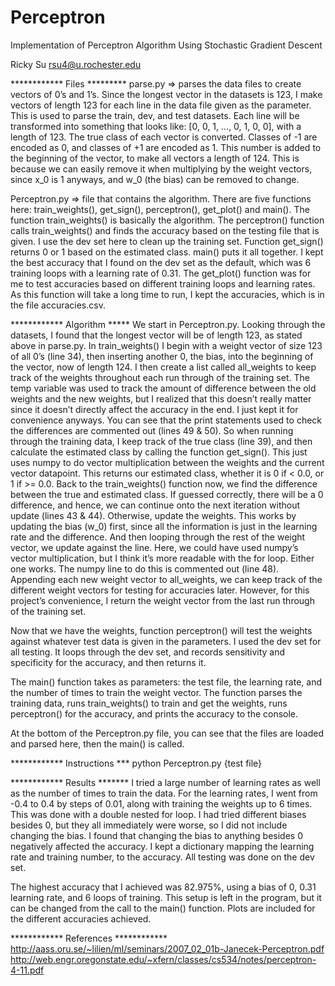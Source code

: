# Perceptron
Implementation of Perceptron Algorithm Using Stochastic Gradient Descent

Ricky Su
rsu4@u.rochester.edu

************ Files *********
parse.py => parses the data files to create vectors of 0’s and 1’s. Since the longest vector in the datasets is 123, I make vectors of length 123 for each line in the data file given as the parameter. This is used to parse the train, dev, and test datasets. Each line will be transformed into something that looks like: [0, 0, 1, …, 0, 1, 0, 0], with a length of 123. The true class of each vector is converted. Classes of -1 are encoded as 0, and classes of +1 are encoded as 1. This number is added to the beginning of the vector, to make all vectors a length of 124. This is because we can easily remove it when multiplying by the weight vectors, since x_0 is 1 anyways, and w_0 (the bias) can be removed to change.

Perceptron.py => file that contains the algorithm. There are five functions here: train_weights(), get_sign(), perceptron(), get_plot() and main(). The function train_weights() is basically the algorithm. The perceptron() function calls train_weights() and finds the accuracy based on the testing file that is given. I use the dev set here to clean up the training set. Function get_sign() returns 0 or 1 based on the estimated class. main() puts it all together. I kept the best accuracy that I found on the dev set as the default, which was 6 training loops with a learning rate of 0.31. The get_plot() function was for me to test accuracies based on different training loops and learning rates. As this function will take a long time to run, I kept the accuracies, which is in the file accuracies.csv.

************ Algorithm *****
We start in Perceptron.py. Looking through the datasets, I found that the longest vector will be of length 123, as stated above in parse.py. In train_weights() I begin with a weight vector of size 123 of all 0’s (line 34), then inserting another 0, the bias, into the beginning of the vector, now of length 124. I then create a list called all_weights to keep track of the weights throughout each run through of the training set. The temp variable was used to track the amount of difference between the old weights and the new weights, but I realized that this doesn’t really matter since it doesn’t directly affect the accuracy in the end. I just kept it for convenience anyways. You can see that the print statements used to check the differences are commented out (lines 49 & 50). So when running through the training data, I keep track of the true class (line 39), and then calculate the estimated class by calling the function get_sign(). This just uses numpy to do vector multiplication between the weights and the current vector datapoint. This returns our estimated class, whether it is 0 if < 0.0, or 1 if >= 0.0. Back to the train_weights() function now, we find the difference between the true and estimated class. If guessed correctly, there will be a 0 difference, and hence, we can continue onto the next iteration without update (lines 43 & 44). Otherwise, update the weights. This works by updating the bias (w_0) first, since all the information is just in the learning rate and the difference. And then looping through the rest of the weight vector, we update against the line. Here, we could have used numpy’s vector multiplication, but I think it’s more readable with the for loop. Either one works. The numpy line to do this is commented out (line 48). Appending each new weight vector to all_weights, we can keep track of the different weight vectors for testing for accuracies later. However, for this project’s convenience, I return the weight vector from the last run through of the training set.

Now that we have the weights, function perceptron() will test the weights against whatever test data is given in the parameters. I used the dev set for all testing. It loops through the dev set, and records sensitivity and specificity for the accuracy, and then returns it.

The main() function takes as parameters: the test file, the learning rate, and the number of times to train the weight vector. The function parses the training data, runs train_weights() to train and get the weights, runs perceptron() for the accuracy, and prints the accuracy to the console.

At the bottom of the Perceptron.py file, you can see that the files are loaded and parsed here, then the main() is called.

************ Instructions ***
python Perceptron.py {test file}

************ Results *******
I tried a large number of learning rates as well as the number of times to train the data. For the learning rates, I went from -0.4 to 0.4 by steps of 0.01, along with training the weights up to 6 times. This was done with a double nested for loop. I had tried different biases besides 0, but they all immediately were worse, so I did not include changing the bias. I found that changing the bias to anything besides 0 negatively affected the accuracy. I kept a dictionary mapping the learning rate and training number, to the accuracy. All testing was done on the dev set. 

The highest accuracy that I achieved was 82.975%, using a bias of 0, 0.31 learning rate, and 6 loops of training. This setup is left in the program, but it can be changed from the call to the main() function. Plots are included for the different accuracies achieved.

************ References ************
http://aass.oru.se/~lilien/ml/seminars/2007_02_01b-Janecek-Perceptron.pdf
http://web.engr.oregonstate.edu/~xfern/classes/cs534/notes/perceptron-4-11.pdf
